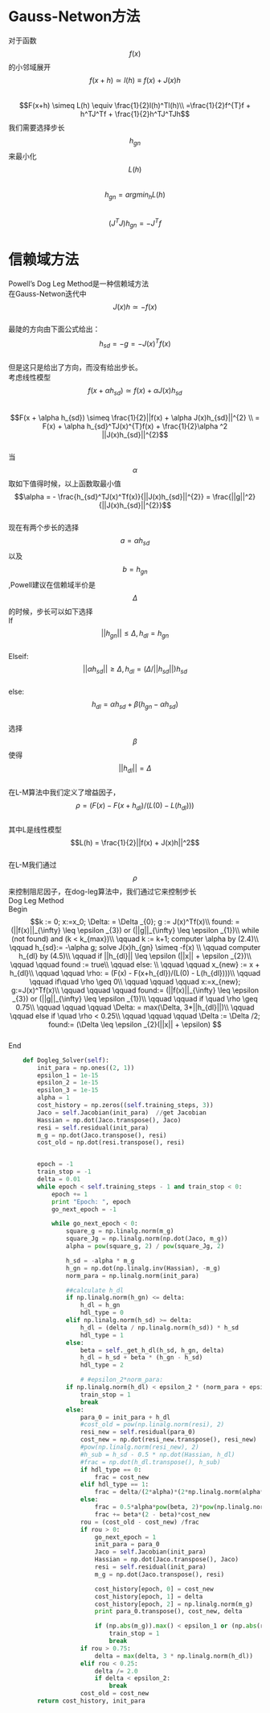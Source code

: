 # Gauss-Netwon方法

对于函数$$f(x)$$的小邻域展开  
$$f(x+h) \simeq l(h)  \equiv f(x) + J(x)h$$  
$$F(x+h) \simeq L(h) \equiv \frac{1}{2}l(h)^Tl(h)\\
=\frac{1}{2}f^{T}f + h^TJ^Tf + \frac{1}{2}h^TJ^TJh$$
我们需要选择步长$$h_{gn}$$来最小化$$L(h)$$  
$$h_{gn} = argmin_h{L(h)}$$  
$$(J^TJ)h_{gn} = -J^Tf$$

# 信赖域方法

Powell’s Dog Leg Method是一种信赖域方法  
在Gauss-Netwon迭代中  
$$J(x)h \simeq  -f(x)$$  
最陡的方向由下面公式给出：  
$$h_{sd} = -g = -J(x)^Tf(x)$$  
但是这只是给出了方向，而没有给出步长。  
考虑线性模型  
$$f(x + \alpha h_{sd}) \simeq f(x) + \alpha J(x)h_{sd}$$  
$$F(x + \alpha h_{sd}) \simeq  \frac{1}{2}||f(x) + \alpha J(x)h_{sd}||^{2} \\
= F(x) + \alpha h_{sd}^TJ(x)^{T}f(x) + \frac{1}{2}\alpha ^2 ||J(x)h_{sd}||^{2}$$  
当$$\alpha$$取如下值得时候，以上函数取最小值  
$$\alpha = - \frac{h_{sd}^TJ(x)^Tf(x)}{||J(x)h_{sd}||^{2}} = \frac{||g||^2}{||J(x)h_{sd}||^{2}}$$  
现在有两个步长的选择 $$a = \alpha h_{sd}$$ 以及 $$b = h_{gn}$$,Powell建议在信赖域半价是$$\Delta$$的时候，步长可以如下选择  
If $$||h_{gn}|| \leq \Delta, h_{dl} = h_{gn}$$  
Elseif: $$||\alpha h_{sd}|| \geq \Delta, h_{dl} = (\Delta / ||h_{sd}||)h_{sd}$$  
else:  
$$h_{dl} = \alpha h_{sd} + \beta(h_{gn} - \alpha h_{sd})$$  
选择$$\beta$$ 使得$$||h_{dl}|| = \Delta$$  
在L-M算法中我们定义了增益因子，  
$$\rho = (F(x) - F(x+h_{dl})/(L(0) - L(h_{dl})))$$  
其中L是线性模型  
$$L(h) = \frac{1}{2}||f(x) + J(x)h||^2$$  
在L-M我们通过$$\rho$$来控制阻尼因子，在dog-leg算法中，我们通过它来控制步长  
Dog Leg Method  
Begin  
$$k := 0; x:=x_0; \Delta: = \Delta _{0}; g := J(x)^Tf(x)\\
found: = (||f(x)||_{\infty} \leq \epsilon _{3}) or (||g||_{\infty} \leq \epsilon _{1})\\
while (not found) and (k < k_{max})\\
\qquad k := k+1; computer \alpha by (2.4)\\
\qquad h_{sd}:= -\alpha g; solve J(x)h_{gn} \simeq -f(x) \\
\qquad computer h_{dl} by (4.5)\\
\qquad if ||h_{dl}|| \leq \epsilon (||x|| + \epsilon _{2})\\
\qquad \qquad found := true\\
\qquad else: \\
\qquad \qquad x_{new} := x + h_{dl}\\
\qquad \qquad \rho: = (F(x) - F(x+h_{dl})/(L(0) - L(h_{dl})))\\
\qquad \qquad if\quad \rho \geq  0\\
\qquad \qquad \qquad x:=x_{new}; g:=J(x)^Tf(x)\\
\qquad \qquad \qquad found:= (||f(x)||_{\infty} \leq \epsilon _{3}) or (||g||_{\infty} \leq \epsilon _{1})\\
\qquad \qquad if \quad \rho \geq 0.75\\
\qquad \qquad \qquad \Delta: = max(\Delta, 3*||h_{dl}||)\\
\qquad \qquad else if \quad \rho < 0.25\\
\qquad \qquad \qquad \Delta := \Delta /2; found:= (\Delta \leq \epsilon _{2}(||x|| + \epsilon) $$  
End

```py
    def Dogleg_Solver(self):
        init_para = np.ones((2, 1))
        epsilon_1 = 1e-15
        epsilon_2 = 1e-15
        epsilon_3 = 1e-15
        alpha = 1
        cost_history = np.zeros((self.training_steps, 3))
        Jaco = self.Jacobian(init_para)  //get Jacobian
        Hassian = np.dot(Jaco.transpose(), Jaco) 
        resi = self.residual(init_para)
        m_g = np.dot(Jaco.transpose(), resi)
        cost_old = np.dot(resi.transpose(), resi)


        epoch = -1
        train_stop = -1
        delta = 0.01
        while epoch < self.training_steps - 1 and train_stop < 0:
            epoch += 1
            print "Epoch: ", epoch
            go_next_epoch = -1

            while go_next_epoch < 0:
                square_g = np.linalg.norm(m_g)
                square_Jg = np.linalg.norm(np.dot(Jaco, m_g))
                alpha = pow(square_g, 2) / pow(square_Jg, 2)

                h_sd = -alpha * m_g
                h_gn = np.dot(np.linalg.inv(Hassian), -m_g)
                norm_para = np.linalg.norm(init_para)

                ##calculate h_dl
                if np.linalg.norm(h_gn) <= delta:
                    h_dl = h_gn
                    hdl_type = 0
                elif np.linalg.norm(h_sd) >= delta:
                    h_dl = (delta / np.linalg.norm(h_sd)) * h_sd
                    hdl_type = 1
                else:
                    beta = self._get_h_dl(h_sd, h_gn, delta)
                    h_dl = h_sd + beta * (h_gn - h_sd)
                    hdl_type = 2

                    # #epsilon_2*norm_para:
                if np.linalg.norm(h_dl) < epsilon_2 * (norm_para + epsilon_2):
                    train_stop = 1
                    break
                else:
                    para_0 = init_para + h_dl
                    #cost_old = pow(np.linalg.norm(resi), 2)
                    resi_new = self.residual(para_0)
                    cost_new = np.dot(resi_new.transpose(), resi_new)
                    #pow(np.linalg.norm(resi_new), 2)
                    #h_sub = h_sd - 0.5 * np.dot(Hassian, h_dl)
                    #frac = np.dot(h_dl.transpose(), h_sub)
                    if hdl_type == 0:
                        frac = cost_new
                    elif hdl_type == 1:
                        frac = delta/(2*alpha)*(2*np.linalg.norm(alpha*m_g) - delta)
                    else:
                        frac = 0.5*alpha*pow(beta, 2)*pow(np.linalg.norm(alpha*m_g), 2)
                        frac += beta*(2 - beta)*cost_new
                    rou = (cost_old - cost_new) /frac
                    if rou > 0:
                        go_next_epoch = 1
                        init_para = para_0
                        Jaco = self.Jacobian(init_para)
                        Hassian = np.dot(Jaco.transpose(), Jaco)
                        resi = self.residual(init_para)
                        m_g = np.dot(Jaco.transpose(), resi)

                        cost_history[epoch, 0] = cost_new
                        cost_history[epoch, 1] = delta
                        cost_history[epoch, 2] = np.linalg.norm(m_g)
                        print para_0.transpose(), cost_new, delta

                        if (np.abs(m_g)).max() < epsilon_1 or (np.abs(resi_new)).max() < epsilon_3:
                            train_stop = 1
                            break
                    if rou > 0.75:
                        delta = max(delta, 3 * np.linalg.norm(h_dl))
                    elif rou < 0.25:
                        delta /= 2.0
                        if delta < epsilon_2:
                            break
                    cost_old = cost_new
        return cost_history, init_para
```



